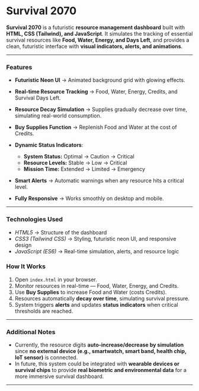 
# **Survival 2070**

**Survival 2070** is a futuristic **resource management dashboard** built with **HTML, CSS (Tailwind), and JavaScript**.
It simulates the tracking of essential survival resources like **Food, Water, Energy, and Days Left**, and provides a clean, futuristic interface with **visual indicators, alerts, and animations**.

---

### **Features**

* **Futuristic Neon UI** → Animated background grid with glowing effects.
* **Real-time Resource Tracking** → Food, Water, Energy, Credits, and Survival Days Left.
* **Resource Decay Simulation** → Supplies gradually decrease over time, simulating real-world consumption.
* **Buy Supplies Function** → Replenish Food and Water at the cost of Credits.
* **Dynamic Status Indicators**:

  * **System Status:** Optimal → Caution → Critical
  * **Resource Levels:** Stable → Low → Critical
  * **Mission Time:** Extended → Limited → Emergency
* **Smart Alerts** → Automatic warnings when any resource hits a critical level.
* **Fully Responsive** → Works smoothly on desktop and mobile.

---

### **Technologies Used**

* *HTML5* → Structure of the dashboard
* *CSS3 (Tailwind CSS)* → Styling, futuristic neon UI, and responsive design
* *JavaScript (ES6)* → Real-time simulation, alerts, and resource logic


### **How It Works**

1. Open `index.html` in your browser.
2. Monitor resources in real-time — Food, Water, Energy, and Credits.
3. Use **Buy Supplies** to increase Food and Water (costs Credits).
4. Resources automatically **decay over time**, simulating survival pressure.
5. System triggers **alerts** and updates **status indicators** when critical thresholds are reached.

---

### **Additional Notes**

* Currently, the resource digits **auto-increase/decrease by simulation** since **no external device (e.g., smartwatch, smart band, health chip, IoT sensor)** is connected.
* In future, this system could be integrated with **wearable devices or survival chips** to provide **real biometric and environmental data** for a more immersive survival dashboard.

---

